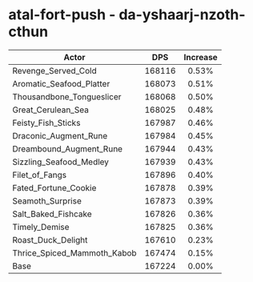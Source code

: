 # atal-fort-push - da-yshaarj-nzoth-cthun
| Actor | DPS | Increase |
|---|:---:|:---:|
|Revenge_Served_Cold|168116|0.53%|
|Aromatic_Seafood_Platter|168073|0.51%|
|Thousandbone_Tongueslicer|168068|0.50%|
|Great_Cerulean_Sea|168025|0.48%|
|Feisty_Fish_Sticks|167987|0.46%|
|Draconic_Augment_Rune|167984|0.45%|
|Dreambound_Augment_Rune|167944|0.43%|
|Sizzling_Seafood_Medley|167939|0.43%|
|Filet_of_Fangs|167896|0.40%|
|Fated_Fortune_Cookie|167878|0.39%|
|Seamoth_Surprise|167873|0.39%|
|Salt_Baked_Fishcake|167826|0.36%|
|Timely_Demise|167825|0.36%|
|Roast_Duck_Delight|167610|0.23%|
|Thrice_Spiced_Mammoth_Kabob|167474|0.15%|
|Base|167224|0.00%|
